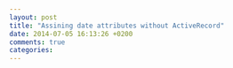 ```yaml
---
layout: post
title: "Assining date attributes without ActiveRecord"
date: 2014-07-05 16:13:26 +0200
comments: true
categories: 
---
```

